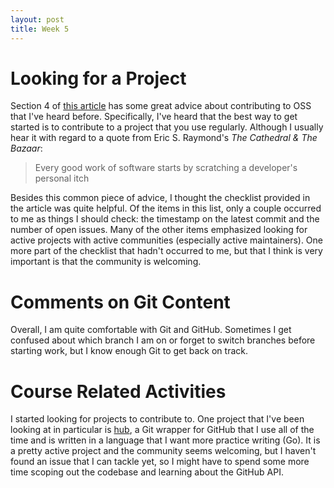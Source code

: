 ```yaml
---
layout: post
title: Week 5
---
```


# Looking for a Project

Section 4 of [this article](https://opensource.guide/how-to-contribute/#finding-a-project-to-contribute-to) has some great advice about contributing to OSS that I've heard before. Specifically, I've heard that the best way to get started is to contribute to a project that you use regularly. Although I usually hear it with regard to a quote from Eric S. Raymond's _The Cathedral  & The Bazaar_:

> Every good work of software starts by scratching a developer's personal itch

Besides this common piece of advice, I thought the checklist provided in the article was quite helpful. Of the items in this list, only a couple occurred to me as things I should check: the timestamp on the latest commit and the number of open issues. Many of the other items emphasized looking for active projects with active communities (especially active maintainers). One more part of the checklist that hadn't occurred to me, but that I think is very important is that the community is welcoming.

# Comments on Git Content

Overall, I am quite comfortable with Git and GitHub. Sometimes I get confused about which branch I am on or forget to switch branches before starting work, but I know enough Git to get back on track.

# Course Related Activities

I started looking for projects to contribute to. One project that I've been looking at in particular is [hub](https://github.com/github/hub), a Git wrapper for GitHub that I use all of the time and is written in a language that I want more practice writing (Go). It is a pretty active project and the community seems welcoming, but I haven't found an issue that I can tackle yet, so I might have to spend some more time scoping out the codebase and learning about the GitHub API.
